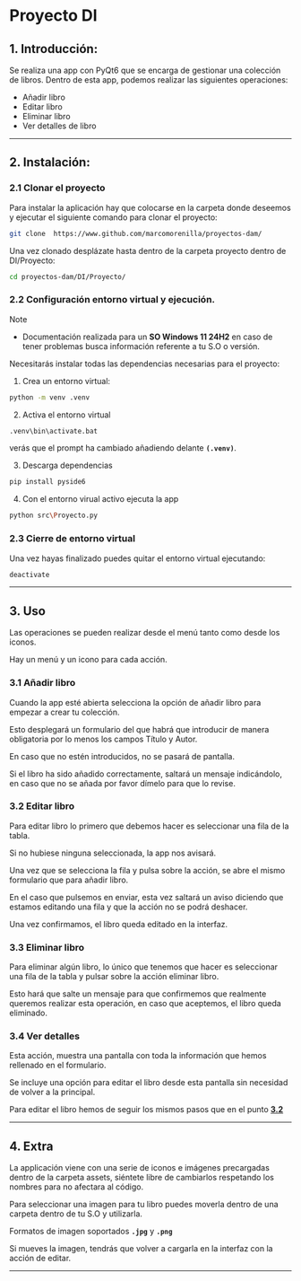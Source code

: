 # Proyecto DI

## 1. Introducción:

Se realiza una app con PyQt6 que se encarga de gestionar una colección de libros.
Dentro de esta app, podemos realizar las siguientes operaciones:

- Añadir libro
- Editar libro
- Eliminar libro
- Ver detalles de libro
___
## 2. Instalación:

### 2.1 Clonar el proyecto

Para instalar la aplicación hay que colocarse en la carpeta donde deseemos y ejecutar el siguiente comando para clonar el proyecto:

```sh
git clone  https://www.github.com/marcomorenilla/proyectos-dam/
```

Una vez clonado desplázate hasta dentro de la carpeta proyecto dentro de DI/Proyecto:

```sh
cd proyectos-dam/DI/Proyecto/
```

### 2.2 Configuración entorno virtual y ejecución.

> [!NOTE]
> - Documentación realizada para un **SO Windows 11 24H2** en caso de tener problemas busca información referente a tu S.O o versión.

Necesitarás instalar todas las dependencias necesarias para el proyecto:

1. Crea un entorno virtual:

```sh
python -m venv .venv

```
2. Activa el entorno virtual

```sh
.venv\bin\activate.bat
```

verás que el prompt ha cambiado añadiendo delante  **`(.venv)`**.

3. Descarga dependencias

```sh
pip install pyside6
```

4. Con el entorno virual activo ejecuta la app

```sh
python src\Proyecto.py
```

### 2.3 Cierre de entorno virtual

Una vez hayas finalizado puedes quitar el entorno virtual  ejecutando:

```sh
deactivate
```

___

## 3. Uso

Las operaciones se pueden realizar desde el menú tanto como desde los iconos.

Hay un menú y un icono para cada acción.

### 3.1 Añadir libro

Cuando la app esté abierta selecciona la opción de añadir libro para empezar a crear tu colección.

Esto desplegará un formulario del que habrá que introducir de manera obligatoria por lo menos los campos Título y Autor.

En caso que no estén introducidos, no se pasará de pantalla.

Si el libro ha sido añadido correctamente, saltará un mensaje indicándolo, en caso que no se añada por favor dímelo para que lo revise.

### 3.2 Editar libro

Para editar libro lo primero que debemos hacer es seleccionar una fila de la tabla.

Si no hubiese ninguna seleccionada, la app nos avisará.

Una vez que se selecciona la fila y pulsa sobre la acción, se abre el mismo formulario que para añadir libro.

En el caso que pulsemos en enviar, esta vez saltará un aviso diciendo que estamos editando una fila y que la acción no se podrá deshacer.

Una vez confirmamos, el libro queda editado en la interfaz.

### 3.3 Eliminar libro

Para eliminar algún libro, lo único que tenemos que hacer es seleccionar una fila de la tabla y pulsar sobre la acción eliminar libro.

Esto hará que salte un mensaje para que confirmemos que realmente queremos realizar esta operación, en caso que aceptemos, el libro queda eliminado.

### 3.4 Ver detalles

Esta acción, muestra una pantalla con toda la información que hemos rellenado en el formulario.

Se incluye una opción para editar el libro desde esta pantalla sin necesidad de volver a la principal.

Para editar el libro hemos de seguir los mismos pasos que en el punto [**3.2**](#32-Editar-libro)

___

## 4. Extra

La applicación viene con una serie de iconos e imágenes precargadas dentro de la carpeta assets, siéntete libre de cambiarlos respetando los nombres para no afectara al código.

Para seleccionar una imagen para tu libro puedes moverla dentro de una carpeta dentro de tu S.O y utilizarla.

Formatos de imagen soportados **`.jpg`** y **`.png`**

Si mueves la imagen, tendrás que volver a cargarla en la interfaz con la acción de editar.
___